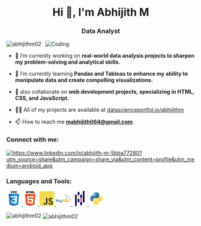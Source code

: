 <!--
**Abhijithm02/Abhijithm02** is a ✨ _special_ ✨ repository because its `README.md` (this file) appears on your GitHub profile.

Here are some ideas to get you started:

- 🔭 I’m currently working on ...
- 🌱 I’m currently learning ...
- 👯 I’m looking to collaborate on ...
- 🤔 I’m looking for help with ...
- 💬 Ask me about ...
- 📫 How to reach me: ...
- 😄 Pronouns: ...
- ⚡ Fun fact: ...
-->
<h1 align="center">Hi 👋, I'm Abhijith M</h1>
<h3 align="center">Data Analyst</h3>
<img align="right" alt="Coding" width="400" src="https://www.google.com/url?sa=i&url=https%3A%2F%2Fgiphy.com%2Fexplore%2Fanalytics&psig=AOvVaw0d5w6bEPx3NbG5aPeOX2Ts&ust=1739813693655000&source=images&cd=vfe&opi=89978449&ved=0CBMQjRxqFwoTCLDLwZ3dyIsDFQAAAAAdAAAAABAP.gif>

<p align="left"> <img src="https://komarev.com/ghpvc/?username=abhijithm02&label=Profile%20views&color=0e75b6&style=flat" alt="abhijithm02" /> </p>

- 🔭 I’m currently working on **real-world data analysis projects to sharpen my problem-solving and analytical skills.**

- 🌱 I’m currently learning **Pandas and Tableau to enhance my ability to manipulate data and create compelling visualizations.**

- 👯 also collaborate on **web development projects, specializing in HTML, CSS, and JavaScript.**

- 👨‍💻 All of my projects are available at [datascienceportfol.io/abhijithm](datascienceportfol.io/abhijithm)

- 📫 How to reach me **mabhijith064@gmail.com**

<h3 align="left">Connect with me:</h3>
<p align="left">
<a href="https://linkedin.com/in/https://www.linkedin.com/in/abhijith-m-5bba77280?utm_source=share&utm_campaign=share_via&utm_content=profile&utm_medium=android_app" target="blank"><img align="center" src="https://raw.githubusercontent.com/rahuldkjain/github-profile-readme-generator/master/src/images/icons/Social/linked-in-alt.svg" alt="https://www.linkedin.com/in/abhijith-m-5bba77280?utm_source=share&utm_campaign=share_via&utm_content=profile&utm_medium=android_app" height="30" width="40" /></a>
</p>

<h3 align="left">Languages and Tools:</h3>
<p align="left"> <a href="https://www.w3schools.com/css/" target="_blank" rel="noreferrer"> <img src="https://raw.githubusercontent.com/devicons/devicon/master/icons/css3/css3-original-wordmark.svg" alt="css3" width="40" height="40"/> </a> <a href="https://www.w3.org/html/" target="_blank" rel="noreferrer"> <img src="https://raw.githubusercontent.com/devicons/devicon/master/icons/html5/html5-original-wordmark.svg" alt="html5" width="40" height="40"/> </a> <a href="https://developer.mozilla.org/en-US/docs/Web/JavaScript" target="_blank" rel="noreferrer"> <img src="https://raw.githubusercontent.com/devicons/devicon/master/icons/javascript/javascript-original.svg" alt="javascript" width="40" height="40"/> </a> <a href="https://www.mysql.com/" target="_blank" rel="noreferrer"> <img src="https://raw.githubusercontent.com/devicons/devicon/master/icons/mysql/mysql-original-wordmark.svg" alt="mysql" width="40" height="40"/> </a> <a href="https://pandas.pydata.org/" target="_blank" rel="noreferrer"> <img src="https://raw.githubusercontent.com/devicons/devicon/2ae2a900d2f041da66e950e4d48052658d850630/icons/pandas/pandas-original.svg" alt="pandas" width="40" height="40"/> </a> <a href="https://www.python.org" target="_blank" rel="noreferrer"> <img src="https://raw.githubusercontent.com/devicons/devicon/master/icons/python/python-original.svg" alt="python" width="40" height="40"/> </a> </p>

<p><img align="left" src="https://github-readme-stats.vercel.app/api/top-langs?username=abhijithm02&show_icons=true&locale=en&layout=compact" alt="abhijithm02" /></p>

<p>&nbsp;<img align="center" src="https://github-readme-stats.vercel.app/api?username=abhijithm02&show_icons=true&locale=en" alt="abhijithm02" /></p>

